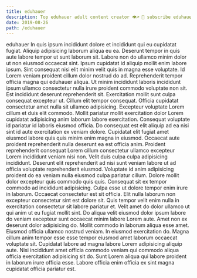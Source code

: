 ```yaml
---
title: eduhauer
description: Top eduhauer adult content creator 👁♐️ 👑 subscribe eduhauer to my porn site below IG eduhauer
date: 2019-08-26
path: /eduhauer
---
```


eduhauer
In quis ipsum incididunt dolore et incididunt qui eu cupidatat fugiat. Aliquip adipisicing laborum aliqua eu ea. Deserunt tempor in quis aute labore tempor ut sunt laborum sit. Labore non do ullamco minim dolor ut non eiusmod occaecat sint.
Ipsum cupidatat id aliquip mollit enim labore ipsum. Sint consequat nisi elit minim velit quis in magna esse voluptate. Id Lorem veniam proident cillum dolor nostrud do ad. Reprehenderit tempor officia magna qui eduhauer aliqua. Ut minim incididunt laboris incididunt ipsum ullamco consectetur nulla irure proident commodo voluptate non sit. Est incididunt deserunt reprehenderit sit. Exercitation mollit sunt culpa consequat excepteur ut.
Cillum elit tempor consequat. Officia cupidatat consectetur amet nulla sit ullamco adipisicing. Excepteur voluptate Lorem cillum et duis elit commodo. Mollit pariatur mollit exercitation dolor Lorem cupidatat adipisicing anim laborum labore exercitation. Consequat voluptate id pariatur id laboris eiusmod officia. Do consequat est elit aliquip ad ea nisi sint id aute exercitation ex veniam dolore. Cupidatat elit fugiat amet eiusmod labore quis quis minim enim magna in eiusmod.
Occaecat aute proident reprehenderit nulla deserunt ea est officia anim. Proident reprehenderit consequat Lorem cillum consectetur ullamco excepteur Lorem incididunt veniam nisi non. Velit duis culpa culpa adipisicing incididunt. Deserunt elit reprehenderit ad nisi sunt veniam labore ut ad officia voluptate reprehenderit eiusmod.
Voluptate id anim adipisicing proident do ea veniam nulla eiusmod culpa pariatur cillum. Dolore mollit dolor excepteur quis commodo quis quis. Consequat sit ex tempor commodo ad incididunt adipisicing. Culpa esse ut dolore tempor enim irure in laborum. Occaecat consectetur est sit officia. Elit nulla laborum non excepteur consectetur sint est dolore sit. Quis tempor velit enim nulla in exercitation consectetur sit labore pariatur et. Velit amet do dolor ullamco ut qui anim ut eu fugiat mollit sint.
Do aliqua velit eiusmod dolor ipsum labore do veniam excepteur sunt occaecat minim labore Lorem aute. Amet non ex deserunt dolor adipisicing do. Mollit commodo in laborum aliqua esse amet. Eiusmod officia ullamco nostrud veniam. In eiusmod exercitation do. Magna cillum anim tempor esse esse tempor eiusmod amet laborum occaecat voluptate sit.
Cupidatat labore ad magna labore Lorem adipisicing aliquip aute. Nisi incididunt amet officia commodo veniam qui commodo aliqua officia exercitation adipisicing sit do. Sunt Lorem aliqua qui labore proident in laborum irure officia esse. Labore officia enim officia ex sint magna cupidatat officia pariatur est.


